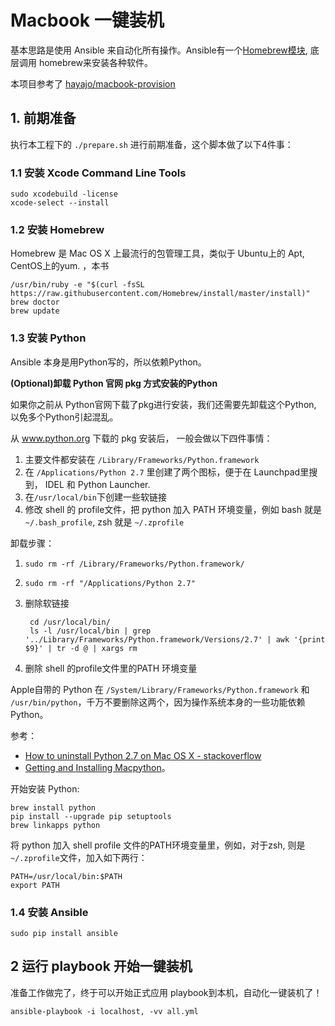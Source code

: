 # Macbook 一键装机

基本思路是使用 Ansible 来自动化所有操作。Ansible有一个[Homebrew模块](http://docs.ansible.com/ansible/homebrew_module.html), 底层调用 homebrew来安装各种软件。

本项目参考了 [hayajo/macbook-provision](https://github.com/hayajo/macbook-provision)


## 1. 前期准备

执行本工程下的 `./prepare.sh` 进行前期准备，这个脚本做了以下4件事：

### 1.1 安装 Xcode Command Line Tools

    sudo xcodebuild -license
    xcode-select --install

### 1.2 安装 Homebrew

Homebrew 是 Mac OS X 上最流行的包管理工具，类似于 Ubuntu上的 Apt, CentOS上的yum. ，本书

    /usr/bin/ruby -e "$(curl -fsSL https://raw.githubusercontent.com/Homebrew/install/master/install)"
    brew doctor
    brew update


### 1.3 安装 Python

Ansible 本身是用Python写的，所以依赖Python。

**(Optional)卸载 Python 官网 pkg 方式安装的Python**

如果你之前从 Python官网下载了pkg进行安装，我们还需要先卸载这个Python, 以免多个Python引起混乱。

从 www.python.org 下载的 pkg 安装后， 一般会做以下四件事情：

1. 主要文件都安装在 `/Library/Frameworks/Python.framework`
1. 在 `/Applications/Python 2.7` 里创建了两个图标，便于在 Launchpad里搜到， IDEL 和 Python Launcher.
1. 在`/usr/local/bin`下创建一些软链接
1. 修改 shell 的 profile文件，把 python 加入 PATH 环境变量，例如 bash 就是  `~/.bash_profile`, zsh 就是 `~/.zprofile`

卸载步骤：

1. `sudo rm -rf /Library/Frameworks/Python.framework/`
1. `sudo rm -rf "/Applications/Python 2.7"`
1. 删除软链接

        cd /usr/local/bin/
        ls -l /usr/local/bin | grep '../Library/Frameworks/Python.framework/Versions/2.7' | awk '{print $9}' | tr -d @ | xargs rm

1. 删除 shell 的profile文件里的PATH 环境变量

Apple自带的 Python 在 `/System/Library/Frameworks/Python.framework` 和 `/usr/bin/python`，千万不要删除这两个，因为操作系统本身的一些功能依赖Python。

参考：

* [How to uninstall Python 2.7 on Mac OS X - stackoverflow](http://stackoverflow.com/a/3819829/381712)
* [Getting and Installing Macpython](https://docs.python.org/3/using/mac.html#getting-and-installing-macpython)。

开始安装 Python:

    brew install python
    pip install --upgrade pip setuptools
    brew linkapps python

将 python 加入 shell profile 文件的PATH环境变量里，例如，对于zsh, 则是 `~/.zprofile`文件，加入如下两行：

    PATH=/usr/local/bin:$PATH
    export PATH


### 1.4 安装 Ansible

    sudo pip install ansible


## 2 运行 playbook 开始一键装机

准备工作做完了，终于可以开始正式应用 playbook到本机，自动化一键装机了！

    ansible-playbook -i localhost, -vv all.yml
